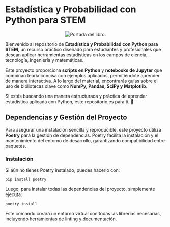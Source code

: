 # Estadística y Probabilidad con Python para STEM

<p align="center">
  <img src="https://github.com/user-attachments/assets/500c484a-a1a2-4e8c-8f65-39a20664ef93" alt="Portada del libro.">
</p>

Bienvenido al repositorio de **Estadística y Probabilidad con Python para STEM**, un
recurso práctico diseñado para estudiantes y profesionales que desean aplicar
herramientas estadísticas en los campos de ciencia, tecnología, ingeniería y matemáticas.

Este proyecto proporciona **scripts en Python** y **notebooks de Jupyter** que combinan
teoría concisa con ejemplos aplicados, permitiéndote aprender de manera interactiva. A lo
largo del material, encontrarás guías sobre el uso de bibliotecas clave como **NumPy,
Pandas, SciPy y Matplotlib**.

Si estás buscando una manera estructurada y práctica de aprender estadística aplicada con
Python, este repositorio es para ti. 🚀

## Dependencias y Gestión del Proyecto

Para asegurar una instalación sencilla y reproducible, este proyecto utiliza **Poetry**
para la gestión de dependencias. Poetry facilita la instalación y el mantenimiento del
entorno de desarrollo, garantizando compatibilidad entre paquetes.

### Instalación

Si aún no tienes Poetry instalado, puedes hacerlo con:

```bash
pip install poetry
```

Luego, para instalar todas las dependencias del proyecto, simplemente ejecuta:

```bash
poetry install
```

Este comando creará un entorno virtual con todas las librerías necesarias, incluyendo
herramientas de linting y documentación.
